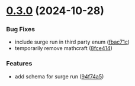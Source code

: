 # [0.3.0](https://github.com/leehong0704/stream-cimu-games-integration/compare/v0.2.0...v0.3.0) (2024-10-28)


### Bug Fixes

* include surge run in third party enum ([fbac71c](https://github.com/leehong0704/stream-cimu-games-integration/commit/fbac71c0c52aee1d3f576909ad36948ef300f0d0))
* temporarily remove mathcraft ([8fce414](https://github.com/leehong0704/stream-cimu-games-integration/commit/8fce4140af3686ce188ab44ceddcda67f639dcda))


### Features

* add schema for surge run ([94f74a5](https://github.com/leehong0704/stream-cimu-games-integration/commit/94f74a53c7b2105e3f66008db3a29b28f063bd8a))



